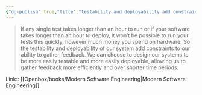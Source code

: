 ```yaml
---
{"dg-publish":true,"title":"testability and deployability add constraints to gather feedback","tags":["quotes"],"date":"2023-08-28T09:50:05+04:00","modified_at":"2023-10-27T22:26:10+04:00","alias":"testability and deployability add constraints to gather feedback","dg-path":"/quotes/202308280950.md","permalink":"/quotes/202308280950/","dgPassFrontmatter":true}
---
```



> If any single test takes longer than an hour to run or if your software takes longer than an hour to deploy, it won’t be possible to run your tests this quickly, however much money you spend on hardware. So the testability and deployability of our system add constraints to our ability to gather feedback. We can choose to design our systems to be more easily testable and more easily deployable, allowing us to gather feedback more efficiently and over shorter time periods.

Link:: [[Openbox/books/Modern Software Engineering\|Modern Software Engineering]]
